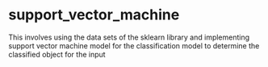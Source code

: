 # support_vector_machine
This involves using the data sets of the sklearn library and implementing support vector machine model for the classification model to determine the classified object for the input
